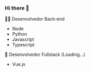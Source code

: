 ### Hi there 👋

👨‍💻 Desenvolvedor Back-end
 - Node
 - Python
 - Javascript
 - Typescript

🚀 Desenvolvedor Fullstack (Loading...)
 - Vue.js

